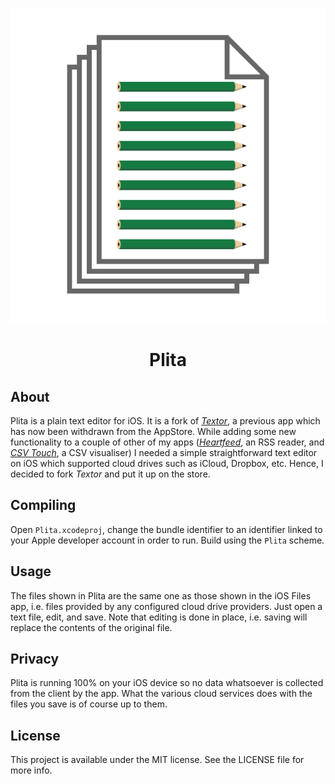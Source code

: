 <p align="center">
<img src="readme-resources/plita-1024.png" alt="Plita for iOS">
</p>

<h1 align="center">Plita</h1>

## About
Plita is a plain text editor for iOS. It is a fork of <em><a href="https://github.com/louisdh/textor">Textor</a></em>, a previous app which has now been withdrawn from the AppStore. While adding some new functionality to a couple of other of my apps (<em><a href="https://heartfeedrss.wordpress.com">Heartfeed</a></em>, an RSS reader, and <em><a href="https://csvtouch.wordpress.com">CSV Touch</a></em>, a CSV visualiser) I needed a simple straightforward text editor on iOS which supported cloud drives such as iCloud, Dropbox, etc. Hence, I decided to fork <em>Textor</em> and put it up on the store.

## Compiling
Open `Plita.xcodeproj`, change the bundle identifier to an identifier linked to your Apple developer account in order to run. Build using the `Plita` scheme. 

## Usage
The files shown in Plita are the same one as those shown in the iOS Files app, i.e. files provided by any configured cloud drive providers. Just open a text file, edit, and save. Note that editing is done in place, i.e. saving will replace the contents of the original file.

## Privacy
Plita is running 100% on your iOS device so no data whatsoever is collected from the client by the app. What the various cloud services does with the files you save is of course up to them.

## License

This project is available under the MIT license. See the LICENSE file for more info.
